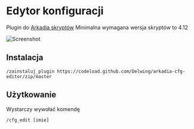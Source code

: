 # Edytor konfiguracji

Plugin do [Arkadia skryptów](https://github.com/tjurczyk/arkadia)
Minimalna wymagana wersja skryptów to 4.12

![Screenshot](https://raw.githubusercontent.com/Delwing/arkadia-cfg-editor/media/editor.jpg)

## Instalacja

```
/zainstaluj_plugin https://codeload.github.com/Delwing/arkadia-cfg-editor/zip/master
```

## Użytkowanie

Wystarczy wywołać komendę
```
/cfg_edit [imie]
```
